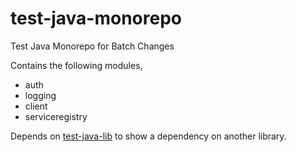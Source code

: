 # test-java-monorepo
Test Java Monorepo for Batch Changes

Contains the following modules,
* auth
* logging
* client
* serviceregistry

Depends on [test-java-lib](https://github.com/sourcegraph-testing/test-java-lib) to show a dependency on another library.

